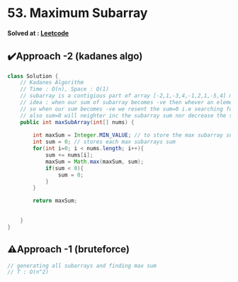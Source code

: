 # 53. Maximum Subarray

#### Solved at : [Leetcode](https://leetcode.com/problems/maximum-subarray/)

## ✔️Approach -2  (kadanes algo)
```java
class Solution {
    // Kadanes Algorithm
    // Time : O(n), Space : O(1)
    // subarray is a contigious part of array [-2,1,-3,4,-1,2,1,-5,4] maxSubarr={4,-1,2,1} => 6
    // idea : when our sum of subarray becomes -ve then whever an element is added, this -ve number will always reduce the sum
    // so when our sum becomes -ve we resent the sum=0 i.e searching for new Subarray 
    // also sum=0 will neighter inc the subarray sum nor decrease the subarray sum
    public int maxSubArray(int[] nums) {
        
        int maxSum = Integer.MIN_VALUE; // to store the max subarray sum
        int sum = 0; // stores each max subarrays sum
        for(int i=0; i < nums.length; i++){
            sum += nums[i];
            maxSum = Math.max(maxSum, sum); 
            if(sum < 0){
                sum = 0; 
            }
        }

        return maxSum;
        
        
    }
}
```

## ⚠️Approach -1  (bruteforce)
```java
// generating all subarrays and finding max sum
// T : O(n^2)

```
